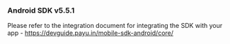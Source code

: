 
### Android SDK v5.5.1

Please refer to the integration document for integrating the SDK with your app - 
https://devguide.payu.in/mobile-sdk-android/core/
